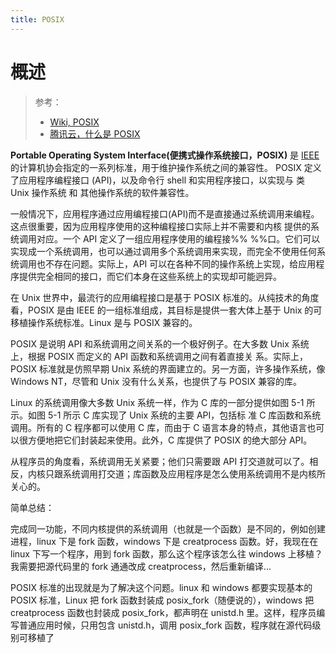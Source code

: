```yaml
---
title: POSIX
---
```


# 概述

> 参考：
>
> - [Wiki, POSIX](https://en.wikipedia.org/wiki/POSIX)
> - [腾讯云，什么是 POSIX](https://cloud.tencent.com/developer/ask/26856)

**Portable Operating System Interface(便携式操作系统接口，POSIX)** 是 [IEEE](/docs/Standard/IT/IEEE.md) 的计算机协会指定的一系列标准，用于维护操作系统之间的兼容性。 POSIX 定义了应用程序编程接口 (API)，以及命令行 shell 和实用程序接口，以实现与 类 Unix 操作系统 和 其他操作系统的软件兼容性。

一般情况下，应用程序通过应用编程接口(API)而不是直接通过系统调用来编程。这点很重要，因为应用程序使用的这种编程接口实际上并不需要和内核 提供的系统调用对应。一个 API 定义了一组应用程序使用的编程接%%  %%口。它们可以实现成一个系统调用，也可以通过调用多个系统调用来实现，而完全不使用任何系 统调用也不存在问题。实际上，API 可以在各种不同的操作系统上实现，给应用程序提供完全相同的接口，而它们本身在这些系统上的实现却可能迥异。

在 Unix 世界中，最流行的应用编程接口是基于 POSIX 标准的。从纯技术的角度看，POSIX 是由 IEEE 的一组标准组成，其目标是提供一套大体上基于 Unix 的可移植操作系统标准。Linux 是与 POSIX 兼容的。

POSIX 是说明 API 和系统调用之间关系的一个极好例子。在大多数 Unix 系统上，根据 POSIX 而定义的 API 函数和系统调用之间有着直接关 系。实际上，POSIX 标准就是仿照早期 Unix 系统的界面建立的。另一方面，许多操作系统，像 Windows NT，尽管和 Unix 没有什么关系，也提供了与 POSIX 兼容的库。

Linux 的系统调用像大多数 Unix 系统一样，作为 C 库的一部分提供如图 5-1 所示。如图 5-1 所示 C 库实现了 Unix 系统的主要 API，包括标 准 C 库函数和系统调用。所有的 C 程序都可以使用 C 库，而由于 C 语言本身的特点，其他语言也可以很方便地把它们封装起来使用。此外，C 库提供了 POSIX 的绝大部分 API。

从程序员的角度看，系统调用无关紧要；他们只需要跟 API 打交道就可以了。相反，内核只跟系统调用打交道；库函数及应用程序是怎么使用系统调用不是内核所关心的。

简单总结：

完成同一功能，不同内核提供的系统调用（也就是一个函数）是不同的，例如创建进程，linux 下是 fork 函数，windows 下是 creatprocess 函数。好，我现在在 linux 下写一个程序，用到 fork 函数，那么这个程序该怎么往 windows 上移植？我需要把源代码里的 fork 通通改成 creatprocess，然后重新编译...

POSIX 标准的出现就是为了解决这个问题。linux 和 windows 都要实现基本的 POSIX 标准，Linux 把 fork 函数封装成 posix_fork（随便说的），windows 把 creatprocess 函数也封装成 posix_fork，都声明在 unistd.h 里。这样，程序员编写普通应用时候，只用包含 unistd.h，调用 posix_fork 函数，程序就在源代码级别可移植了
